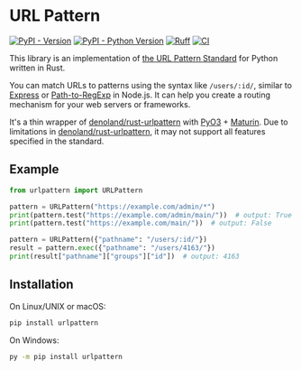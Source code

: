 # URL Pattern

[![PyPI - Version](https://img.shields.io/pypi/v/urlpattern)](https://pypi.org/project/urlpattern/)
[![PyPI - Python Version](https://img.shields.io/pypi/pyversions/urlpattern)](https://pypi.org/project/urlpattern/)
[![Ruff](https://img.shields.io/endpoint?url=https://raw.githubusercontent.com/astral-sh/ruff/main/assets/badge/v2.json)](https://github.com/astral-sh/ruff)
[![CI](https://github.com/urlpattern/python-urlpattern/actions/workflows/CI.yml/badge.svg)](https://github.com/urlpattern/python-urlpattern/actions)

This library is an implementation of [the URL Pattern Standard](https://urlpattern.spec.whatwg.org/) for Python written in Rust.

You can match URLs to patterns using the syntax like `/users/:id/`, similar to [Express](https://expressjs.com/) or [Path-to-RegExp](https://github.com/pillarjs/path-to-regexp) in Node.js. It can help you create a routing mechanism for your web servers or frameworks.

It's a thin wrapper of [denoland/rust-urlpattern](https://github.com/denoland/rust-urlpattern) with [PyO3](https://github.com/PyO3/pyo3) + [Maturin](https://github.com/PyO3/maturin). Due to limitations in [denoland/rust-urlpattern](https://github.com/denoland/rust-urlpattern), it may not support all features specified in the standard.

## Example

```py
from urlpattern import URLPattern

pattern = URLPattern("https://example.com/admin/*")
print(pattern.test("https://example.com/admin/main/"))  # output: True
print(pattern.test("https://example.com/main/"))  # output: False

pattern = URLPattern({"pathname": "/users/:id/"})
result = pattern.exec({"pathname": "/users/4163/"})
print(result["pathname"]["groups"]["id"])  # output: 4163
```

## Installation

On Linux/UNIX or macOS:

```sh
pip install urlpattern
```

On Windows:

```sh
py -m pip install urlpattern
```
